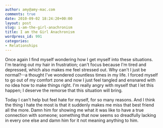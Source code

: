 ```yaml
---
author: amy@amy-mac.com
comments: true
date: 2010-09-02 18:24:20+00:00
layout: post
slug: i-am-the-girl-anachronism
title: I am the Girl Anachronism
wordpress_id: 991
categories:
- Relationships
---
```


Once again I find myself wondering how I get myself into these situations. I'm tearing out my hair in frustration; can't focus because I'm tired and depressed, which also makes me feel stressed out. Why can't I just be normal?--a thought I've wondered countless times in my life. I forced myself to go out of my comfort zone and now I just feel tangled and ensnared with no idea how to make things right. I'm really angry with myself that I let this happen; I deserve the remorse that this situation will bring.

Today I can't help but feel hate for myself, for so many reasons. And I think the thing I hate the most is that it suddenly makes me miss that best friend all the more. Damn him for showing me what it was like to have a true connection with someone; something that now seems so dreadfully lacking in every one else and damn him for it not meaning anything to him.
